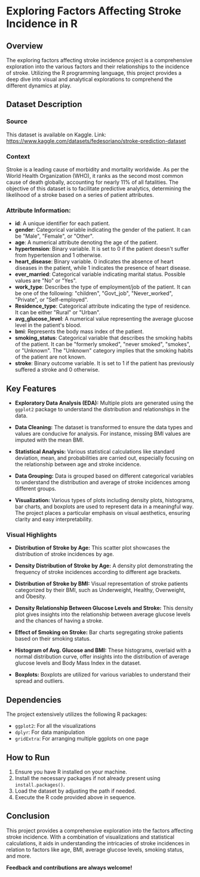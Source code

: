 # Exploring Factors Affecting Stroke Incidence in R

## Overview
The exploring factors affecting stroke incidence project is a comprehensive exploration into the various factors and their relationships to the incidence of stroke. Utilizing the R programming language, this project provides a deep dive into visual and analytical explorations to comprehend the different dynamics at play.

## Dataset Description

### Source
This dataset is available on Kaggle.
Link: https://www.kaggle.com/datasets/fedesoriano/stroke-prediction-dataset

### Context
Stroke is a leading cause of morbidity and mortality worldwide. As per the World Health Organization (WHO), it ranks as the second most common cause of death globally, accounting for nearly 11% of all fatalities. The objective of this dataset is to facilitate predictive analytics, determining the likelihood of a stroke based on a series of patient attributes.

### Attribute Information:

- **id**: A unique identifier for each patient.
- **gender**: Categorical variable indicating the gender of the patient. It can be "Male", "Female", or "Other".
- **age**: A numerical attribute denoting the age of the patient.
- **hypertension**: Binary variable. It is set to 0 if the patient doesn't suffer from hypertension and 1 otherwise.
- **heart_disease**: Binary variable. 0 indicates the absence of heart diseases in the patient, while 1 indicates the presence of heart disease.
- **ever_married**: Categorical variable indicating marital status. Possible values are "No" or "Yes".
- **work_type**: Describes the type of employment/job of the patient. It can be one of the following: "children", "Govt_job", "Never_worked", "Private", or "Self-employed".
- **Residence_type**: Categorical attribute indicating the type of residence. It can be either "Rural" or "Urban".
- **avg_glucose_level**: A numerical value representing the average glucose level in the patient's blood.
- **bmi**: Represents the body mass index of the patient.
- **smoking_status**: Categorical variable that describes the smoking habits of the patient. It can be "formerly smoked", "never smoked", "smokes", or "Unknown". The "Unknown" category implies that the smoking habits of the patient are not known.
- **stroke**: Binary outcome variable. It is set to 1 if the patient has previously suffered a stroke and 0 otherwise.

## Key Features

- **Exploratory Data Analysis (EDA):** Multiple plots are generated using the `ggplot2` package to understand the distribution and relationships in the data.
  
- **Data Cleaning:** The dataset is transformed to ensure the data types and values are conducive for analysis. For instance, missing BMI values are imputed with the mean BMI.
  
- **Statistical Analysis:** Various statistical calculations like standard deviation, mean, and probabilities are carried out, especially focusing on the relationship between age and stroke incidence.
  
- **Data Grouping:** Data is grouped based on different categorical variables to understand the distribution and average of stroke incidences among different groups.
  
- **Visualization:** Various types of plots including density plots, histograms, bar charts, and boxplots are used to represent data in a meaningful way. The project places a particular emphasis on visual aesthetics, ensuring clarity and easy interpretability.

### Visual Highlights

- **Distribution of Stroke by Age:** This scatter plot showcases the distribution of stroke incidences by age.
  
- **Density Distribution of Stroke by Age:** A density plot demonstrating the frequency of stroke incidences according to different age brackets.
  
- **Distribution of Stroke by BMI:** Visual representation of stroke patients categorized by their BMI, such as Underweight, Healthy, Overweight, and Obesity.

- **Density Relationship Between Glucose Levels and Stroke:** This density plot gives insights into the relationship between average glucose levels and the chances of having a stroke.

- **Effect of Smoking on Stroke:** Bar charts segregating stroke patients based on their smoking status.

- **Histogram of Avg. Glucose and BMI:** These histograms, overlaid with a normal distribution curve, offer insights into the distribution of average glucose levels and Body Mass Index in the dataset.

- **Boxplots:** Boxplots are utilized for various variables to understand their spread and outliers.

## Dependencies
The project extensively utilizes the following R packages:

- `ggplot2`: For all the visualizations
- `dplyr`: For data manipulation
- `gridExtra`: For arranging multiple ggplots on one page

## How to Run

1. Ensure you have R installed on your machine.
2. Install the necessary packages if not already present using `install.packages()`.
3. Load the dataset by adjusting the path if needed.
4. Execute the R code provided above in sequence.

## Conclusion
This project provides a comprehensive exploration into the factors affecting stroke incidence. With a combination of visualizations and statistical calculations, it aids in understanding the intricacies of stroke incidences in relation to factors like age, BMI, average glucose levels, smoking status, and more.

**Feedback and contributions are always welcome!**
